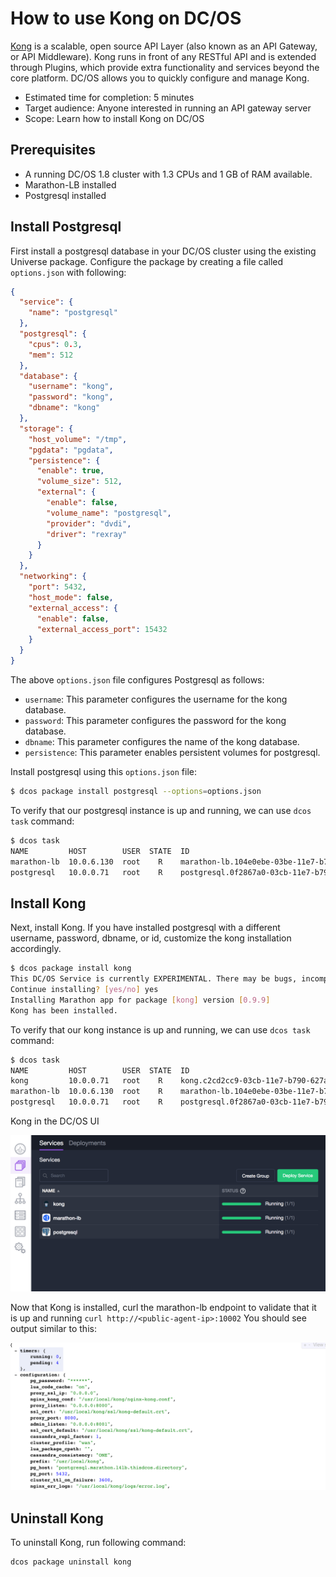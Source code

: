 # How to use Kong on DC/OS

[Kong](https://getkong.org) is a scalable, open source API Layer (also known as an API Gateway, or API Middleware). Kong runs in front of any RESTful API and is extended through Plugins, which provide extra functionality and services beyond the core platform. DC/OS allows you to quickly configure and manage Kong.

- Estimated time for completion: 5 minutes
- Target audience: Anyone interested in running an API gateway server
- Scope: Learn how to install Kong on DC/OS

## Prerequisites

- A running DC/OS 1.8 cluster with 1.3 CPUs and 1 GB of RAM available.
- Marathon-LB installed
- Postgresql installed

## Install Postgresql

First install a postgresql database in your DC/OS cluster using the existing Universe package. Configure the package by creating a file called `options.json` with following:

```json
{
  "service": {
    "name": "postgresql"
  },
  "postgresql": {
    "cpus": 0.3,
    "mem": 512
  },
  "database": {
    "username": "kong",
    "password": "kong",
    "dbname": "kong"
  },
  "storage": {
    "host_volume": "/tmp",
    "pgdata": "pgdata",
    "persistence": {
      "enable": true,
      "volume_size": 512,
      "external": {
        "enable": false,
        "volume_name": "postgresql",
        "provider": "dvdi",
        "driver": "rexray"
      }
    }
  },
  "networking": {
    "port": 5432,
    "host_mode": false,
    "external_access": {
      "enable": false,
      "external_access_port": 15432
    }
  }
}
```

The above `options.json` file configures Postgresql as follows:

- `username`: This parameter configures the username for the kong database.
- `password`: This parameter configures the password for the kong database.
- `dbname`: This parameter configures the name of the kong database.
- `persistence`: This parameter enables persistent volumes for postgresql.

Install postgresql using this `options.json` file:

```bash
$ dcos package install postgresql --options=options.json
```

To verify that our postgresql instance is up and running, we can use `dcos task` command:

```bash
$ dcos task
NAME         HOST        USER  STATE  ID
marathon-lb  10.0.6.130  root    R    marathon-lb.104e0ebe-03be-11e7-b790-627a33830456
postgresql   10.0.0.71   root    R    postgresql.0f2867a0-03cb-11e7-b790-627a33830456
```
## Install Kong
Next, install Kong. If you have installed postgresql with a different username, password, dbname, or id, customize the kong installation accordingly.  
```bash
$ dcos package install kong
This DC/OS Service is currently EXPERIMENTAL. There may be bugs, incomplete features, incorrect documentation, or other discrepancies. Prerequisites for this service include postgres and marathon-lb. See https://github.com/dcos/examples/tree/master/1.8/kong for more details.
Continue installing? [yes/no] yes
Installing Marathon app for package [kong] version [0.9.9]
Kong has been installed.
```
To verify that our kong instance is up and running, we can use `dcos task` command:

```bash
$ dcos task
NAME         HOST        USER  STATE  ID
kong         10.0.0.71   root    R    kong.c2cd2cc9-03cb-11e7-b790-627a33830456
marathon-lb  10.0.6.130  root    R    marathon-lb.104e0ebe-03be-11e7-b790-627a33830456
postgresql   10.0.0.71   root    R    postgresql.0f2867a0-03cb-11e7-b790-627a33830456
```

Kong in the DC/OS UI

![Kong on DC/OS](img/kong-dcos.png)

Now that Kong is installed, curl the marathon-lb endpoint to validate that it is up and running `curl http://<public-agent-ip>:10002` You should see output similar to this:

![Kong API endpoint](img/kong-api.png)

## Uninstall Kong

To uninstall Kong, run following command:

```bash
dcos package uninstall kong
```
